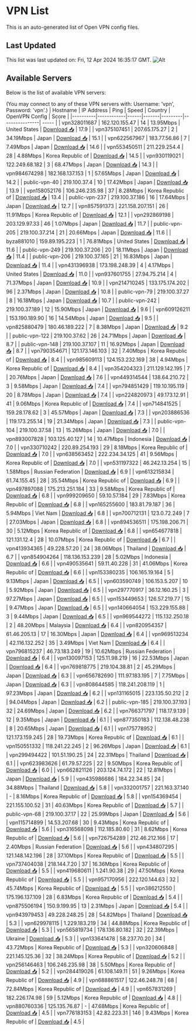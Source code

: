 # VPN List

This is an auto-generated list of Open VPN config files.

## Last Updated

This list was last updated on: Fri, 12 Apr 2024 16:35:17 GMT.
![Alt](https://repobeats.axiom.co/api/embed/186b98318ef1479477931607c1ad7d823f12451f.svg "Repobeats analytics image")

## Available Servers

Below is the list of available VPN servers:

(You may connect to any of these VPN servers with: Username: 'vpn', Password: 'vpn'.)
| Hostname | IP Address | Ping | Speed | Country | OpenVPN Config | Score |
|----------|------------|------|-------|---------|----------------| ----- |
| vpn328011687 | 162.120.155.47 | 14 | 13.95Mbps | United States | [Download 📥](./configs/server_0_US.ovpn) | 17.9 |
| vpn375107451 | 207.65.175.27 | 2 | 34.19Mbps | Japan | [Download 📥](./configs/server_1_JP.ovpn) | 15.1 |
| vpn622567967 | 183.77.56.86 | 7 | 7.49Mbps | Japan | [Download 📥](./configs/server_2_JP.ovpn) | 14.6 |
| vpn553450511 | 211.229.254.4 | 28 | 4.88Mbps | Korea Republic of | [Download 📥](./configs/server_3_KR.ovpn) | 14.5 |
| vpn930119021 | 122.249.68.182 | 3 | 68.47Mbps | Japan | [Download 📥](./configs/server_4_JP.ovpn) | 14.3 |
| vpn984674298 | 182.168.137.153 | 1 | 57.65Mbps | Japan | [Download 📥](./configs/server_5_JP.ovpn) | 14.2 |
| public-vpn-40 | 219.100.37.4 | 10 | 17.42Mbps | Japan | [Download 📥](./configs/server_6_JP.ovpn) | 13.9 |
| vpn158052176 | 106.246.235.98 | 37 | 8.28Mbps | Korea Republic of | [Download 📥](./configs/server_7_KR.ovpn) | 13.4 |
| public-vpn-237 | 219.100.37.186 | 16 | 17.64Mbps | Japan | [Download 📥](./configs/server_8_JP.ovpn) | 12.7 |
| vpn857591373 | 221.158.207.151 | 26 | 11.91Mbps | Korea Republic of | [Download 📥](./configs/server_9_KR.ovpn) | 12.1 |
| vpn292869198 | 203.129.97.33 | 46 | 1.07Mbps | Japan | [Download 📥](./configs/server_10_JP.ovpn) | 11.7 |
| public-vpn-205 | 219.100.37.214 | 21 | 20.66Mbps | Japan | [Download 📥](./configs/server_11_JP.ovpn) | 11.6 |
| byza881010 | 159.89.195.223 | 1 | 76.81Mbps | United States | [Download 📥](./configs/server_12_US.ovpn) | 11.6 |
| public-vpn-249 | 219.100.37.206 | 20 | 18.11Mbps | Japan | [Download 📥](./configs/server_13_JP.ovpn) | 11.4 |
| public-vpn-206 | 219.100.37.165 | 21 | 16.83Mbps | Japan | [Download 📥](./configs/server_14_JP.ovpn) | 11.4 |
| vpn431396938 | 173.198.248.39 | 4 | 4.17Mbps | United States | [Download 📥](./configs/server_15_US.ovpn) | 11.0 |
| vpn937601755 | 27.94.75.214 | 4 | 71.37Mbps | Japan | [Download 📥](./configs/server_16_JP.ovpn) | 10.9 |
| vpn214710245 | 133.175.174.202 | 96 | 2.37Mbps | Japan | [Download 📥](./configs/server_17_JP.ovpn) | 10.8 |
| public-vpn-79 | 219.100.37.27 | 8 | 16.18Mbps | Japan | [Download 📥](./configs/server_18_JP.ovpn) | 10.7 |
| public-vpn-242 | 219.100.37.189 | 12 | 15.90Mbps | Japan | [Download 📥](./configs/server_19_JP.ovpn) | 9.6 |
| vpn609126211 | 153.190.189.90 | 16 | 14.54Mbps | Japan | [Download 📥](./configs/server_20_JP.ovpn) | 9.5 |
| vpn825880479 | 180.46.189.222 | 7 | 8.38Mbps | Japan | [Download 📥](./configs/server_21_JP.ovpn) | 9.2 |
| public-vpn-122 | 219.100.37.62 | 26 | 24.71Mbps | Japan | [Download 📥](./configs/server_22_JP.ovpn) | 8.7 |
| public-vpn-148 | 219.100.37.107 | 11 | 16.92Mbps | Japan | [Download 📥](./configs/server_23_JP.ovpn) | 8.7 |
| vpn790354671 | 121.173.146.103 | 32 | 7.40Mbps | Korea Republic of | [Download 📥](./configs/server_24_KR.ovpn) | 8.4 |
| vpn985609113 | 124.153.232.169 | 38 | 4.94Mbps | Korea Republic of | [Download 📥](./configs/server_25_KR.ovpn) | 8.4 |
| vpn354204323 | 211.129.142.195 | 7 | 20.76Mbps | Japan | [Download 📥](./configs/server_26_JP.ovpn) | 7.6 |
| vpn449314544 | 138.64.210.72 | 3 | 9.58Mbps | Japan | [Download 📥](./configs/server_27_JP.ovpn) | 7.4 |
| vpn794851429 | 119.10.195.119 | 20 | 8.78Mbps | Japan | [Download 📥](./configs/server_28_JP.ovpn) | 7.4 |
| vpn224820973 | 49.173.12.91 | 41 | 9.06Mbps | Korea Republic of | [Download 📥](./configs/server_29_KR.ovpn) | 7.4 |
| vpn714841525 | 159.28.178.62 | 3 | 45.57Mbps | Japan | [Download 📥](./configs/server_30_JP.ovpn) | 7.3 |
| vpn203886536 | 119.173.255.14 | 19 | 21.34Mbps | Japan | [Download 📥](./configs/server_31_JP.ovpn) | 7.3 |
| public-vpn-104 | 219.100.37.58 | 13 | 15.26Mbps | Japan | [Download 📥](./configs/server_32_JP.ovpn) | 7.0 |
| vpn893007828 | 103.125.40.127 | 14 | 10.47Mbps | Indonesia | [Download 📥](./configs/server_33_ID.ovpn) | 7.0 |
| vpn330710242 | 220.89.254.193 | 29 | 8.18Mbps | Korea Republic of | [Download 📥](./configs/server_34_KR.ovpn) | 7.0 |
| vpn638563452 | 222.234.34.125 | 41 | 9.56Mbps | Korea Republic of | [Download 📥](./configs/server_35_KR.ovpn) | 7.0 |
| vpn531197322 | 46.242.13.254 | 15 | 1.58Mbps | Russian Federation | [Download 📥](./configs/server_36_RU.ovpn) | 6.9 |
| vpn613215834 | 61.74.155.45 | 28 | 35.54Mbps | Korea Republic of | [Download 📥](./configs/server_37_KR.ovpn) | 6.9 |
| vpn497897088 | 175.213.251.184 | 33 | 9.58Mbps | Korea Republic of | [Download 📥](./configs/server_38_KR.ovpn) | 6.8 |
| vpn999209650 | 59.10.57.184 | 29 | 7.83Mbps | Korea Republic of | [Download 📥](./configs/server_39_KR.ovpn) | 6.8 |
| vpn165255600 | 183.81.79.187 | 36 | 5.94Mbps | Viet Nam | [Download 📥](./configs/server_40_VN.ovpn) | 6.8 |
| vpn700712131 | 123.0.72.249 | 7 | 27.03Mbps | Japan | [Download 📥](./configs/server_41_JP.ovpn) | 6.8 |
| vpn894536511 | 175.198.206.71 | 30 | 5.12Mbps | Korea Republic of | [Download 📥](./configs/server_42_KR.ovpn) | 6.8 |
| vpn654677818 | 121.131.12.4 | 28 | 10.07Mbps | Korea Republic of | [Download 📥](./configs/server_43_KR.ovpn) | 6.7 |
| vpn413934365 | 49.228.57.20 | 24 | 38.06Mbps | Thailand | [Download 📥](./configs/server_44_TH.ovpn) | 6.7 |
| vpn854904264 | 118.136.153.239 | 28 | 5.02Mbps | Indonesia | [Download 📥](./configs/server_45_ID.ovpn) | 6.6 |
| vpn490535641 | 59.11.40.228 | 31 | 41.06Mbps | Korea Republic of | [Download 📥](./configs/server_46_KR.ovpn) | 6.6 |
| vpn153380235 | 106.165.19.164 | 5 | 9.13Mbps | Japan | [Download 📥](./configs/server_47_JP.ovpn) | 6.5 |
| vpn603590749 | 106.153.5.207 | 10 | 5.92Mbps | Japan | [Download 📥](./configs/server_48_JP.ovpn) | 6.5 |
| vpn297770917 | 36.12.160.25 | 3 | 97.27Mbps | Japan | [Download 📥](./configs/server_49_JP.ovpn) | 6.5 |
| vpn153449653 | 126.57.219.77 | 15 | 9.47Mbps | Japan | [Download 📥](./configs/server_50_JP.ovpn) | 6.5 |
| vpn140664054 | 153.229.155.88 | 3 | 9.44Mbps | Japan | [Download 📥](./configs/server_51_JP.ovpn) | 6.5 |
| vpn969544272 | 115.132.250.18 | 2 | 48.20Mbps | Malaysia | [Download 📥](./configs/server_52_MY.ovpn) | 6.4 |
| vpn820954357 | 61.46.205.13 | 17 | 16.30Mbps | Japan | [Download 📥](./configs/server_53_JP.ovpn) | 6.4 |
| vpn969513234 | 42.116.132.252 | 35 | 3.49Mbps | Viet Nam | [Download 📥](./configs/server_54_VN.ovpn) | 6.4 |
| vpn796815237 | 46.73.183.249 | 19 | 10.62Mbps | Russian Federation | [Download 📥](./configs/server_55_RU.ovpn) | 6.4 |
| vpn130097153 | 125.11.98.219 | 16 | 22.53Mbps | Japan | [Download 📥](./configs/server_56_JP.ovpn) | 6.4 |
| vpn769818775 | 219.104.38.81 | 2 | 45.29Mbps | Japan | [Download 📥](./configs/server_57_JP.ovpn) | 6.3 |
| vpn656782690 | 111.97.183.195 | 7 | 7.75Mbps | Japan | [Download 📥](./configs/server_58_JP.ovpn) | 6.3 |
| vpn808644585 | 118.241.208.119 | 1 | 97.23Mbps | Japan | [Download 📥](./configs/server_59_JP.ovpn) | 6.2 |
| vpn131165015 | 223.135.50.212 | 2 | 94.04Mbps | Japan | [Download 📥](./configs/server_60_JP.ovpn) | 6.2 |
| public-vpn-185 | 219.100.37.193 | 32 | 24.69Mbps | Japan | [Download 📥](./configs/server_61_JP.ovpn) | 6.2 |
| vpn766371797 | 118.17.9.139 | 12 | 9.35Mbps | Japan | [Download 📥](./configs/server_62_JP.ovpn) | 6.1 |
| vpn877350183 | 112.138.48.238 | 8 | 20.65Mbps | Japan | [Download 📥](./configs/server_63_JP.ovpn) | 6.1 |
| vpn175778952 | 121.173.159.245 | 28 | 19.73Mbps | Korea Republic of | [Download 📥](./configs/server_64_KR.ovpn) | 6.1 |
| vpn150551332 | 118.241.22.245 | 2 | 96.26Mbps | Japan | [Download 📥](./configs/server_65_JP.ovpn) | 6.1 |
| vpn299494422 | 101.51.190.25 | 24 | 22.31Mbps | Thailand | [Download 📥](./configs/server_66_TH.ovpn) | 6.1 |
| vpn623983626 | 61.79.57.225 | 22 | 9.50Mbps | Korea Republic of | [Download 📥](./configs/server_67_KR.ovpn) | 6.0 |
| vpn662821126 | 203.124.74.172 | 22 | 12.81Mbps | Japan | [Download 📥](./configs/server_68_JP.ovpn) | 5.9 |
| vpn435986686 | 184.22.34.85 | 24 | 34.88Mbps | Thailand | [Download 📥](./configs/server_69_TH.ovpn) | 5.8 |
| vpn332001757 | 221.163.37.140 | - | 8.16Mbps | Korea Republic of | [Download 📥](./configs/server_70_KR.ovpn) | 5.8 |
| vpn154369454 | 221.155.100.52 | 31 | 40.63Mbps | Korea Republic of | [Download 📥](./configs/server_71_KR.ovpn) | 5.7 |
| public-vpn-68 | 219.100.37.17 | 22 | 25.99Mbps | Japan | [Download 📥](./configs/server_72_JP.ovpn) | 5.6 |
| vpn115714899 | 14.53.207.68 | 30 | 9.43Mbps | Korea Republic of | [Download 📥](./configs/server_73_KR.ovpn) | 5.6 |
| vpn316568098 | 112.185.80.60 | 31 | 8.62Mbps | Korea Republic of | [Download 📥](./configs/server_74_KR.ovpn) | 5.6 |
| vpn726754289 | 212.46.212.166 | 17 | 2.40Mbps | Russian Federation | [Download 📥](./configs/server_75_RU.ovpn) | 5.6 |
| vpn434807295 | 121.148.142.196 | 28 | 37.10Mbps | Korea Republic of | [Download 📥](./configs/server_76_KR.ovpn) | 5.5 |
| vpn737404038 | 218.144.7.20 | 37 | 16.36Mbps | Korea Republic of | [Download 📥](./configs/server_77_KR.ovpn) | 5.5 |
| vpn419680611 | 1.241.90.38 | 29 | 47.50Mbps | Korea Republic of | [Download 📥](./configs/server_78_KR.ovpn) | 5.5 |
| vpn957170956 | 222.120.144.63 | 32 | 45.74Mbps | Korea Republic of | [Download 📥](./configs/server_79_KR.ovpn) | 5.5 |
| vpn386212550 | 175.196.137.109 | 28 | 6.83Mbps | Korea Republic of | [Download 📥](./configs/server_80_KR.ovpn) | 5.4 |
| vpn875506194 | 150.9.199.95 | 13 | 2.31Mbps | Japan | [Download 📥](./configs/server_81_JP.ovpn) | 5.4 |
| vpn943979453 | 49.228.248.25 | 28 | 54.82Mbps | Thailand | [Download 📥](./configs/server_82_TH.ovpn) | 5.3 |
| vpn629978115 | 1.229.183.219 | 34 | 44.88Mbps | Korea Republic of | [Download 📥](./configs/server_83_KR.ovpn) | 5.3 |
| vpn565819734 | 178.136.80.182 | 32 | 22.39Mbps | Ukraine | [Download 📥](./configs/server_84_UA.ovpn) | 5.3 |
| vpn133641478 | 58.237.70.20 | 34 | 43.72Mbps | Korea Republic of | [Download 📥](./configs/server_85_KR.ovpn) | 5.3 |
| vpn320606848 | 221.145.125.36 | 32 | 38.24Mbps | Korea Republic of | [Download 📥](./configs/server_86_KR.ovpn) | 5.2 |
| vpn256146463 | 106.246.235.98 | 38 | 5.50Mbps | Korea Republic of | [Download 📥](./configs/server_87_KR.ovpn) | 5.2 |
| vpn284419026 | 61.108.149.11 | 51 | 9.26Mbps | Korea Republic of | [Download 📥](./configs/server_88_KR.ovpn) | 4.9 |
| vpn688861517 | 122.46.248.78 | 68 | 72.84Mbps | Korea Republic of | [Download 📥](./configs/server_89_KR.ovpn) | 4.9 |
| vpn657831269 | 182.226.174.98 | 59 | 5.12Mbps | Korea Republic of | [Download 📥](./configs/server_90_KR.ovpn) | 4.8 |
| vpn880760336 | 125.135.76.87 | - | 47.68Mbps | Korea Republic of | [Download 📥](./configs/server_91_KR.ovpn) | 4.5 |
| vpn776183153 | 42.82.223.31 | 146 | 9.43Mbps | Korea Republic of | [Download 📥](./configs/server_92_KR.ovpn) | 4.5 |
